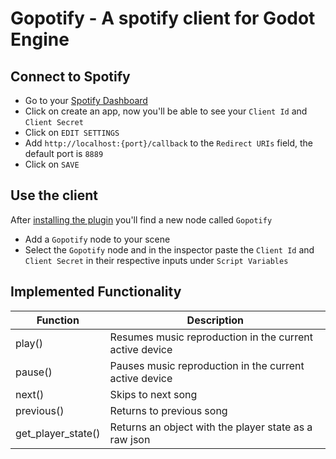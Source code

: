 # Gopotify - A spotify client for Godot Engine

## Connect to Spotify

- Go to your [Spotify Dashboard](https://developer.spotify.com/dashboard/applications)
- Click on create an app, now you'll be able to see your `Client Id` and `Client Secret`
- Click on `EDIT SETTINGS`
- Add `http://localhost:{port}/callback` to the `Redirect URIs` field, the default port is `8889`
- Click on `SAVE`


## Use the client

After [installing the plugin]() you'll find a new node called `Gopotify`
- Add a `Gopotify` node to your scene
- Select the `Gopotify` node and in the inspector paste the `Client Id` and `Client Secret` in their respective inputs under `Script Variables`

## Implemented Functionality

| Function           | Description                                             |
|--------------------|---------------------------------------------------------|
| play()             | Resumes music reproduction in the current active device |
| pause()            | Pauses music reproduction in the current active device  |
| next()             | Skips to next song                                      |
| previous()         | Returns to previous song                                |
| get_player_state() | Returns an object with the player state as a raw json   |
